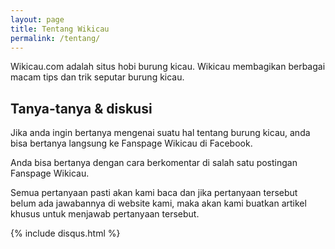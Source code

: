 ```yaml
---
layout: page
title: Tentang Wikicau
permalink: /tentang/
---
```


Wikicau.com adalah situs hobi burung kicau. Wikicau membagikan berbagai macam tips dan trik seputar burung kicau.

## Tanya-tanya & diskusi

Jika anda ingin bertanya mengenai suatu hal tentang burung kicau, anda bisa bertanya langsung ke Fanspage Wikicau di Facebook.

Anda bisa bertanya dengan cara berkomentar di salah satu postingan Fanspage Wikicau.

Semua pertanyaan pasti akan kami baca dan jika pertanyaan tersebut belum ada jawabannya di website kami, maka akan kami buatkan artikel khusus untuk menjawab pertanyaan tersebut.

{% include disqus.html %}